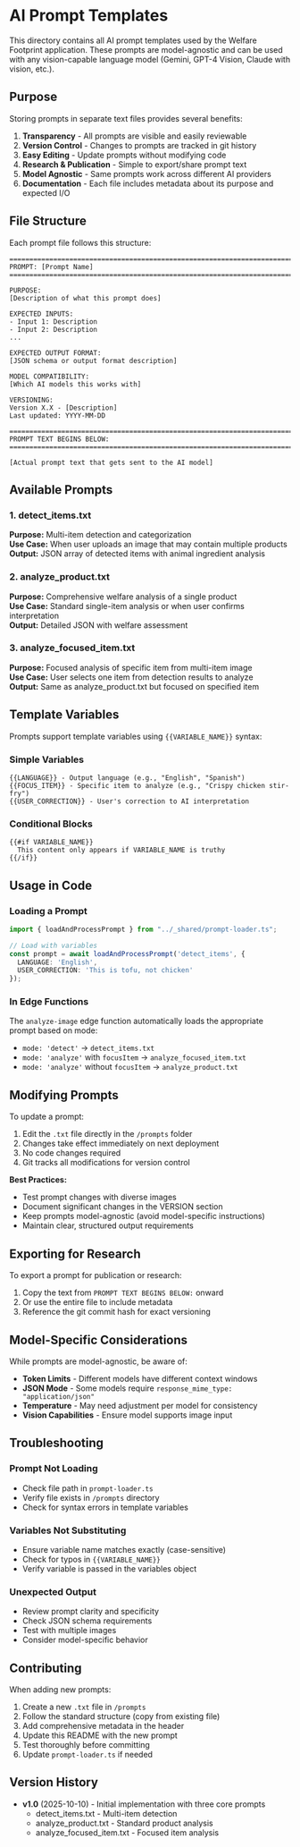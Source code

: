 # AI Prompt Templates

This directory contains all AI prompt templates used by the Welfare Footprint application. These prompts are model-agnostic and can be used with any vision-capable language model (Gemini, GPT-4 Vision, Claude with vision, etc.).

## Purpose

Storing prompts in separate text files provides several benefits:

1. **Transparency** - All prompts are visible and easily reviewable
2. **Version Control** - Changes to prompts are tracked in git history
3. **Easy Editing** - Update prompts without modifying code
4. **Research & Publication** - Simple to export/share prompt text
5. **Model Agnostic** - Same prompts work across different AI providers
6. **Documentation** - Each file includes metadata about its purpose and expected I/O

## File Structure

Each prompt file follows this structure:

```
================================================================================
PROMPT: [Prompt Name]
================================================================================

PURPOSE:
[Description of what this prompt does]

EXPECTED INPUTS:
- Input 1: Description
- Input 2: Description
...

EXPECTED OUTPUT FORMAT:
[JSON schema or output format description]

MODEL COMPATIBILITY:
[Which AI models this works with]

VERSIONING:
Version X.X - [Description]
Last updated: YYYY-MM-DD

================================================================================
PROMPT TEXT BEGINS BELOW:
================================================================================

[Actual prompt text that gets sent to the AI model]
```

## Available Prompts

### 1. detect_items.txt
**Purpose:** Multi-item detection and categorization  
**Use Case:** When user uploads an image that may contain multiple products  
**Output:** JSON array of detected items with animal ingredient analysis  

### 2. analyze_product.txt
**Purpose:** Comprehensive welfare analysis of a single product  
**Use Case:** Standard single-item analysis or when user confirms interpretation  
**Output:** Detailed JSON with welfare assessment  

### 3. analyze_focused_item.txt
**Purpose:** Focused analysis of specific item from multi-item image  
**Use Case:** User selects one item from detection results to analyze  
**Output:** Same as analyze_product.txt but focused on specified item  

## Template Variables

Prompts support template variables using `{{VARIABLE_NAME}}` syntax:

### Simple Variables
```
{{LANGUAGE}} - Output language (e.g., "English", "Spanish")
{{FOCUS_ITEM}} - Specific item to analyze (e.g., "Crispy chicken stir-fry")
{{USER_CORRECTION}} - User's correction to AI interpretation
```

### Conditional Blocks
```
{{#if VARIABLE_NAME}}
  This content only appears if VARIABLE_NAME is truthy
{{/if}}
```

## Usage in Code

### Loading a Prompt

```typescript
import { loadAndProcessPrompt } from "../_shared/prompt-loader.ts";

// Load with variables
const prompt = await loadAndProcessPrompt('detect_items', {
  LANGUAGE: 'English',
  USER_CORRECTION: 'This is tofu, not chicken'
});
```

### In Edge Functions

The `analyze-image` edge function automatically loads the appropriate prompt based on mode:

- `mode: 'detect'` → `detect_items.txt`
- `mode: 'analyze'` with `focusItem` → `analyze_focused_item.txt`
- `mode: 'analyze'` without `focusItem` → `analyze_product.txt`

## Modifying Prompts

To update a prompt:

1. Edit the `.txt` file directly in the `/prompts` folder
2. Changes take effect immediately on next deployment
3. No code changes required
4. Git tracks all modifications for version control

**Best Practices:**
- Test prompt changes with diverse images
- Document significant changes in the VERSION section
- Keep prompts model-agnostic (avoid model-specific instructions)
- Maintain clear, structured output requirements

## Exporting for Research

To export a prompt for publication or research:

1. Copy the text from `PROMPT TEXT BEGINS BELOW:` onward
2. Or use the entire file to include metadata
3. Reference the git commit hash for exact versioning

## Model-Specific Considerations

While prompts are model-agnostic, be aware of:

- **Token Limits** - Different models have different context windows
- **JSON Mode** - Some models require `response_mime_type: "application/json"`
- **Temperature** - May need adjustment per model for consistency
- **Vision Capabilities** - Ensure model supports image input

## Troubleshooting

### Prompt Not Loading
- Check file path in `prompt-loader.ts`
- Verify file exists in `/prompts` directory
- Check for syntax errors in template variables

### Variables Not Substituting
- Ensure variable name matches exactly (case-sensitive)
- Check for typos in `{{VARIABLE_NAME}}`
- Verify variable is passed in the variables object

### Unexpected Output
- Review prompt clarity and specificity
- Check JSON schema requirements
- Test with multiple images
- Consider model-specific behavior

## Contributing

When adding new prompts:

1. Create a new `.txt` file in `/prompts`
2. Follow the standard structure (copy from existing file)
3. Add comprehensive metadata in the header
4. Update this README with the new prompt
5. Test thoroughly before committing
6. Update `prompt-loader.ts` if needed

## Version History

- **v1.0** (2025-10-10) - Initial implementation with three core prompts
  - detect_items.txt - Multi-item detection
  - analyze_product.txt - Standard product analysis  
  - analyze_focused_item.txt - Focused item analysis
